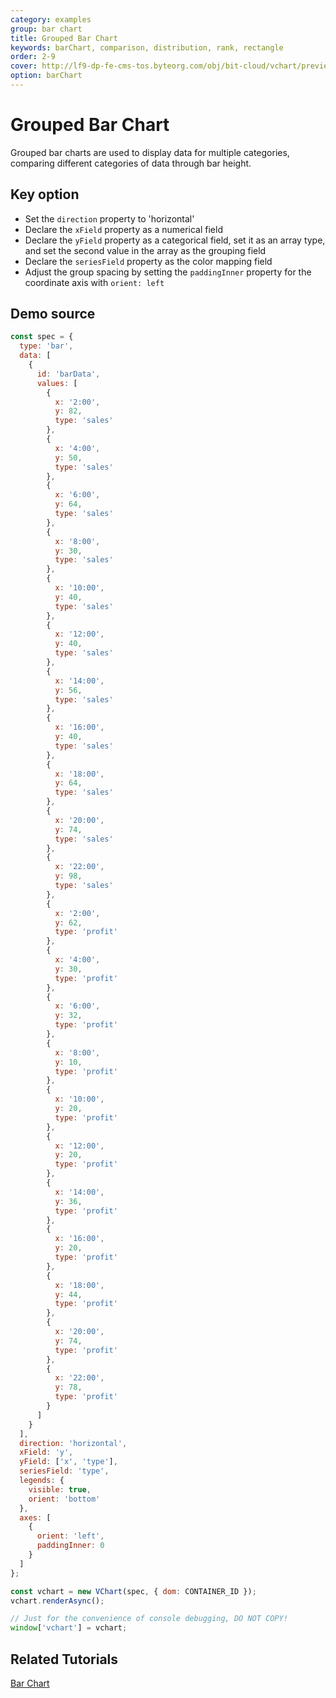 ```yaml
---
category: examples
group: bar chart
title: Grouped Bar Chart
keywords: barChart, comparison, distribution, rank, rectangle
order: 2-9
cover: http://lf9-dp-fe-cms-tos.byteorg.com/obj/bit-cloud/vchart/preview/bar-chart/group-bar.png
option: barChart
---
```


# Grouped Bar Chart

Grouped bar charts are used to display data for multiple categories, comparing different categories of data through bar height.

## Key option

- Set the `direction` property to 'horizontal'
- Declare the `xField` property as a numerical field
- Declare the `yField` property as a categorical field, set it as an array type, and set the second value in the array as the grouping field
- Declare the `seriesField` property as the color mapping field
- Adjust the group spacing by setting the `paddingInner` property for the coordinate axis with `orient: left`

## Demo source

```javascript livedemo
const spec = {
  type: 'bar',
  data: [
    {
      id: 'barData',
      values: [
        {
          x: '2:00',
          y: 82,
          type: 'sales'
        },
        {
          x: '4:00',
          y: 50,
          type: 'sales'
        },
        {
          x: '6:00',
          y: 64,
          type: 'sales'
        },
        {
          x: '8:00',
          y: 30,
          type: 'sales'
        },
        {
          x: '10:00',
          y: 40,
          type: 'sales'
        },
        {
          x: '12:00',
          y: 40,
          type: 'sales'
        },
        {
          x: '14:00',
          y: 56,
          type: 'sales'
        },
        {
          x: '16:00',
          y: 40,
          type: 'sales'
        },
        {
          x: '18:00',
          y: 64,
          type: 'sales'
        },
        {
          x: '20:00',
          y: 74,
          type: 'sales'
        },
        {
          x: '22:00',
          y: 98,
          type: 'sales'
        },
        {
          x: '2:00',
          y: 62,
          type: 'profit'
        },
        {
          x: '4:00',
          y: 30,
          type: 'profit'
        },
        {
          x: '6:00',
          y: 32,
          type: 'profit'
        },
        {
          x: '8:00',
          y: 10,
          type: 'profit'
        },
        {
          x: '10:00',
          y: 20,
          type: 'profit'
        },
        {
          x: '12:00',
          y: 20,
          type: 'profit'
        },
        {
          x: '14:00',
          y: 36,
          type: 'profit'
        },
        {
          x: '16:00',
          y: 20,
          type: 'profit'
        },
        {
          x: '18:00',
          y: 44,
          type: 'profit'
        },
        {
          x: '20:00',
          y: 74,
          type: 'profit'
        },
        {
          x: '22:00',
          y: 78,
          type: 'profit'
        }
      ]
    }
  ],
  direction: 'horizontal',
  xField: 'y',
  yField: ['x', 'type'],
  seriesField: 'type',
  legends: {
    visible: true,
    orient: 'bottom'
  },
  axes: [
    {
      orient: 'left',
      paddingInner: 0
    }
  ]
};

const vchart = new VChart(spec, { dom: CONTAINER_ID });
vchart.renderAsync();

// Just for the convenience of console debugging, DO NOT COPY!
window['vchart'] = vchart;
```

## Related Tutorials

[Bar Chart](link)
